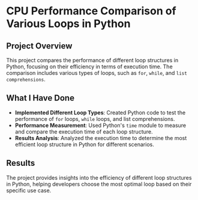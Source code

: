 # CPU Performance Comparison of Various Loops in Python

## Project Overview
This project compares the performance of different loop structures in Python, focusing on their efficiency in terms of execution time. The comparison includes various types of loops, such as `for`, `while`, and `list comprehensions`.

## What I Have Done
- **Implemented Different Loop Types**: Created Python code to test the performance of `for` loops, `while` loops, and list comprehensions.
- **Performance Measurement**: Used Python's `time` module to measure and compare the execution time of each loop structure.
- **Results Analysis**: Analyzed the execution time to determine the most efficient loop structure in Python for different scenarios.

## Results
The project provides insights into the efficiency of different loop structures in Python, helping developers choose the most optimal loop based on their specific use case.
